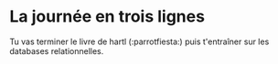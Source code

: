 # La journée en trois lignes
Tu vas terminer le livre de hartl (:parrotfiesta:) puis t'entraîner sur les databases relationnelles.